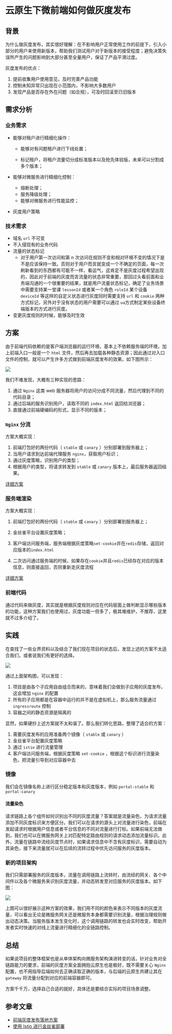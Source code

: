# 云原生下微前端如何做灰度发布

## 背景

为什么做灰度发布，其实很好理解：在不影响用户正常使用工作的前提下，引入小部分的用户来使用新版本，帮助我们测试用户对于新版本的接受程度；避免决策失误所产生的问题影响到大部分甚至全量用户，保证了产品平滑过度。

灰度发布的优点：

1. 提前收集用户使用意见，及时完善产品功能
2. 控制未知异常只出现在小范围内，不影响大多数用户
3. 发现产品是否存在外在问题（如合规），可及时回滚至已旧版本

## 需求分析

### 业务需求

- 能够对租户进行精细化操作：

  - 能够对有问题租户进行下线处置；

  - 标记租户，将租户流量切分成标准版本以及抢先体验版，未来可以分割成多个版本；

* 能够对微服务进行精细化控制：

  - 熔断处理；
  -  服务降级处理；
  -  能够对微服务进行性能监控；

- 灰度用户策略

### 技术需求

- 域名 `url` 不可变
- 不入侵现有的业务代码
- 流量的状态标记
  - 对于用户第一次访问和第 n 次访问在规则不变和相对环境不变的情况下是不是应该保持一致。否则对于用户而言就变成一个不确定的页面，每一次刷新看到的东西都有可能不一样，看运气，这肯定不是灰度过程希望出现的，因此对于前端的灰度而言流量的状态非常重要，那回过头看前面和业务端沟通的一个很重要的结果，就是用户流量状态标记，确定了业务场景中需要支持某一堂课 `lessonId` 或者某一个角色 `roleId` 某个设备 `deviceId` 等这样的自定义状态进行灰度同时需要支持 `url` 和 `cookie` 两种方式标记，另外对于没有状态的用户需要可以通过 `ua`方式制定某些设备终端版本的方式进行灰度。
- 变更灰度规则的时候，能够及时生效

## 方案

由于前端代码依赖的是客户端浏览器的运行环境，基本上不依赖服务端的环境，加上前端入口一般是一个 `html` 文件，然后再去加载各种静态资源；因此通过对入口文件的控制，就可以产生许多方式做到前端灰度发布的效果。如下图所示：

![](https://files.mdnice.com/user/34331/292fd562-6881-4d7d-8a3f-0c40820b4ff9.jpg)

我们不难发现，大概有三种实现的思路：

1. 通过 `Nginx` 这类 web 服务器将用户的访问分成不同流量，然后代理到不同的代码目录；
2. 通过后端的服务识别用户，读取不同的 `index.html` 返回给浏览器；
3. 直接通过前端硬编码的形式，显示不同的版本；

### `Nginx` 分流

方案大概实现：

1. 前端打包好的两份代码（ `stable` 或 `canary` ）分别部署到服务器上；
2. 当用户请求到达前端代理服务 `nginx`，获取用户标识；
3. 通过灰度策略，识别用户的类型；
4. 根据用户的类型，将请求转发到 `stable` 或 `canary` 版本上，最后服务器返回结果。

[详细方案](https://www.cnblogs.com/yaozhiqiang/p/9876881.html)

### 服务端渲染

方案大概实现：

1. 前端打包好的两份代码（ `stable` 或 `canary` ）分别部署到服务器上；

2. 金丝雀平台设置灰度策略；

3. 客户端访问服务端，服务端根据灰度策略`set-cookie`并在`redis`存储，返回对应版本的`index.html`

4. 二次访问通过服务端的时候，如果存在`cookie`并且`redis`已经存在对应的版本信息，则直接返回，否则重新走灰度流程

[详细方案](https://juejin.cn/post/7010751591087079460#heading-4)

### 前端代码

通过代码来做灰度，其实就是根据灰度规则对应在代码层面上做判断显示哪些版本的功能，这种方案我们也使用过，灰度功能一但多了，极其难维护，不推荐，这里就不过多介绍了。

## 实践

在查找了一些业界资料以及结合了我们现在项目的状态后，发现上述的方案不太适合我们，或者说我们有更好的选择。

![](https://files.mdnice.com/user/34331/92f77593-0dd1-45b3-9d0f-7b54318a660a.jpg)

通过上面架构图，可以发现：

1. 项目是由各个子应用自由组合而来的，意味着我们会做到子应用的灰度发布，这会增加 `nginx` 的配置
2. 所有的子应用都是在容器中运行的并不是在虚拟机上，那么服务流量通过 `ingressroute` 控制
3. 容器之间的静态资源是隔离的

显然，如果硬抄上述方案就不太和谐了。那么我们转化思路，整理了适合的方案：

1. 需要灰度发布的应用准备两个镜像（ `stable` 或 `canary` ）
1. 金丝雀平台配置灰度策略
1. 通过 `istio` 进行流量管理
1. 客户端访问服务端，根据灰度策略 `set-cookie` ，根据这个标识进行流量染色，把流量引导到对应容器中去

### 镜像

我们会在镜像名称上进行区分稳定版本和灰度版本，例如 `portal-stable` 和 `portal-canary`

#### 流量染色

请求链路上各个组件如何识别出不同的灰度流量？答案就是流量染色，为请求流量添加不同灰度标识来方便区分。我们可以在请求的源头上对流量进行染色，前端在发起请求时根据用户信息或者平台信息的不同对流量进行打标。如果前端无法做到，我们也可以在微服务网关上对匹配特定路由规则的请求动态添加流量标识。此外，流量在链路中流经灰度节点时，如果请求信息中不含有灰度标识，需要自动为其染色，接下来流量就可以在后续的流转过程中优先访问服务的灰度版本。

### 新的项目架构

我们只需部署服务的灰度版本，流量在调用链路上流转时，由流经的网关、各个中间件以及各个微服务来识别灰度流量，并动态转发至对应服务的灰度版本。如下图：

![](https://files.mdnice.com/user/34331/3a2cf48a-1263-442f-b1db-f23ca4950825.jpg)

上图可以很好展示这种方案的效果，我们用不同的颜色来表示不同版本的灰度流量，可以看出无论是微服务网关还是微服务本身都需要识别流量，根据治理规则做出动态决策。当服务版本发生变化时，这个调用链路的转发也会实时改变，帮助开发者实时快速的对线上流量进行精细化的全链路控制。

## 总结

如果说项目的整体框架也是从单体架构向微服务架构演进转变的话，针对业务对全链路能力的要求，前端的灰度方案全面拥抱云原生也是极好，既不需要关心 `Nginx` 配置，也不用指导后端如何去正确读取正确的版本，与后端的云原生共建让其在 `gateway` 将流量分配到对应的前端容器即可。

方案千千万，选择自己合适的就好，具体还是要结合实际的项目场景调整。

## 参考文章

- [前端灰度发布落地方案](https://juejin.cn/post/7010751591087079460)
- [使用 Istio 进行金丝雀部署](https://istio.io/latest/zh/blog/2017/0.1-canary/)
